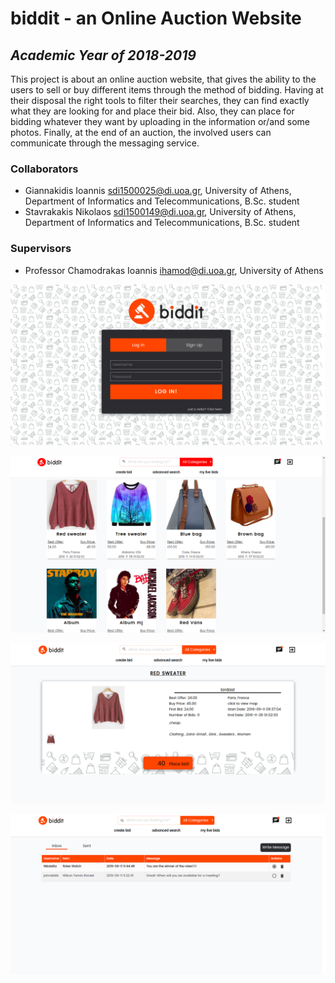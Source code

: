 # biddit - an Online Auction Website

## _Academic Year of 2018-2019_

This project is about an online auction website, that gives the ability to the users to sell or buy different items through the method of bidding. Having at their disposal the right tools to filter their searches, they can find exactly what they are looking for and place their bid. Also, they can place for bidding whatever they want by uploading in the information or/and some photos. Finally, at the end of an auction, the involved users can communicate through the messaging service.

### Collaborators

* Giannakidis Ioannis <sdi1500025@di.uoa.gr>, University of Athens, Department of Informatics and Telecommunications, B.Sc. student
* Stavrakakis Nikolaos <sdi1500149@di.uoa.gr>, University of Athens, Department of Informatics and Telecommunications, B.Sc. student

### Supervisors

* Professor Chamodrakas Ioannis <ihamod@di.uoa.gr>, University of Athens

![Alt text](https://github.com/NickStavrakakis/Online_Auction_Website/blob/master/biddit_preview_github_1.png "Welcome Page Preview")

![Alt text](https://github.com/NickStavrakakis/Online_Auction_Website/blob/master/biddit_preview_github_2.png "Home Page Preview")

![Alt text](https://github.com/NickStavrakakis/Online_Auction_Website/blob/master/biddit_preview_github_3.png "Bidding Page Preview")

![Alt text](https://github.com/NickStavrakakis/Online_Auction_Website/blob/master/biddit_preview_github_4.png "Messaging Page Preview")

